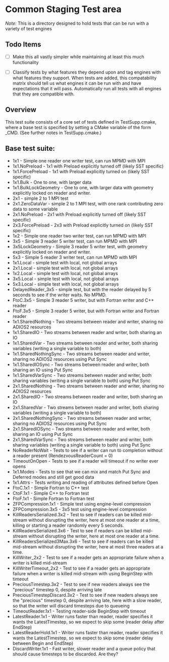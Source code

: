 # Common Staging Test area

_Note:_ This is a directory designed to hold tests that can be run with a variety of test engines

## Todo Items
- [ ] Make this all vastly simpler while maintaining at least this much functionality

- [ ] Classify tests by what features they depend upon and tag engines with what features they support.  When tests are added, this compatability matrix should tell us what engines it can be run with and have expectations that it will pass.  Automatically run all tests with all engines that they are compatible with.

## Overview

This test suite consists of a core set of tests defined in TestSupp.cmake, where a base test is specified by setting a CMake variable of the form <testname>_CMD.  (See further notes in TestSupp.cmake.)

## Base test suite:
* 1x1 - Simple one reader one writer test, can run MPMD with MPI
* 1x1.NoPreload - 1x1 with Preload explicitly turned off (likely SST specific)
* 1x1.ForcePreload - 1x1 with Preload explicitly turned on (likely SST specific)
* 1x1.Bulk - One to one, with larger data
* 1x1.BulkLockGeometry - One to one, with larger data with geometry explicitly locked on reader and writer.
* 2x1 - simple 2 to 1 MPI test
* 2x1.ZeroDataVar - simple 2 to 1 MPI test, with one rank contributing zero data to some variable
* 2x1.NoPreload - 2x1 with Preload explicitly turned off (likely SST specific)
* 2x3.ForcePreload - 2x3 with Preload explicitly turned on (likely SST specific)
* 1x2 - Simple one reader two writer test, can run MPMD with MPI
* 3x5 - Simple 3 reader 5 writer test, can run MPMD with MPI
* 3x5LockGeometry - Simple 3 reader 5 writer test,  with geometry explicitly locked on reader and writer.
* 5x3 - Simple 5 reader 3 writer test, can run MPMD with MPI
* 1x1.Local - simple test with local, not global arrays
* 2x1.Local - simple test with local, not global arrays
* 1x2.Local - simple test with local, not global arrays
* 3x5.Local - simple test with local, not global arrays
* 5x3.Local - simple test with local, not global arrays
* DelayedReader_3x5 - simple test, but with the reader delayed by 5 seconds to see if the writer waits.  No MPMD.
* FtoC.3x5 - Simple 3 reader 5 writer, but with Fortran writer and C++ reader
* FtoF.3x5 - Simple 3 reader 5 writer, but with Fortran writer and Fortran reader
* 1x1.SharedNothing - Two streams between reader and writer, sharing no ADIOS2 resources
* 1x1.SharedIO - Two streams between reader and writer, both sharing an IO
* 1x1.SharedVar - Two streams between reader and writer, both sharing variables (writing a single variable to both)
* 1x1.SharedNothingSync - Two streams between reader and writer, sharing no ADIOS2 resources using Put Sync
* 1x1.SharedIOSync - Two streams between reader and writer, both sharing an IO using Put Sync
* 1x1.SharedVarSync - Two streams between reader and writer, both sharing variables (writing a single variable to both) using Put Sync
* 2x1.SharedNothing - Two streams between reader and writer, sharing no ADIOS2 resources
* 2x1.SharedIO - Two streams between reader and writer, both sharing an IO
* 2x1.SharedVar - Two streams between reader and writer, both sharing variables (writing a single variable to both)
* 2x1.SharedNothingSync - Two streams between reader and writer, sharing no ADIOS2 resources using Put Sync
* 2x1.SharedIOSync - Two streams between reader and writer, both sharing an IO using Put Sync
* 2x1.SharedVarSync - Two streams between reader and writer, both sharing variables (writing a single variable to both) using Put Sync
* NoReaderNoWait - Tests to see if a writer can run to completion without a reader present (RendezvousReaderCount = 0)
* TimeoutOnOpen - Tests to see if a reader will timeout if no writer ever opens
* 1x1.Modes - Tests to see that we can mix and match Put Sync and Deferred modes and still get good data
* 1x1.Attrs - Tests writing and reading of attributes defined before Open
* FtoC.1x1 - Simple Fortran to C++ test
* CtoF.1x1 - Simple C++ to Fortran test
* FtoF.1x1 - Simple Fortran to Fortran test
* ZFPCompression.1x1 - Simple test using engine-level compression
* ZFPCompression.3x5 - 3x5 test using engine-level compression
* KillReadersSerialized.3x2 - Test to see if readers can be killed mid-stream without disrupting the writer, here at most one reader at a time, killing or starting a reader randomly every 5 seconds.
* KillReadersSerialized.3x6 - Test to see if readers can be killed mid-stream without disrupting the writer, here at most one reader at a time.
* KillReadersSerialized3Max.3x6 - Test to see if readers can be killed mid-stream without disrupting the writer, here at most three readers at a time.
* KillWriter_2x2 - Test to see if a reader gets an appropriate failure when a writer is killed mid-stream
* KillWriterTimeout_2x2 - Test to see if a reader gets an appropriate failure when a writer is killed mid-stream with using BeginStep with timeout
* PreciousTimestep.3x2 - Test to see if new readers always see the "precious" timestep 0, despite arriving late
* PreciousTimestepDiscard.3x2 - Test to see if new readers always see the "precious" timestep 0, despite arriving late, here with a slow reader, so that the writer will discard timesteps due to queueing
* TimeoutReader.1x1 - Testing reader-side BeginStep with timeout
* LatestReader.1x1 - Writer runs faster than reader, reader specifies it wants the LatestTimestep, so we expect to skip some (reader delay after EndStep)
* LatestReaderHold.1x1 - Writer runs faster than reader, reader specifies it wants the LatestTimestep, so we expect to skip some (reader delay between Begin and EndStep)
* DiscardWriter.1x1 - Fast writer, slower reader and a queue policy that should cause timesteps to be discarded.  Are they?


